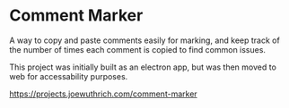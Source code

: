 # Comment Marker
A way to copy and paste comments easily for marking, and keep track of the number of times each comment is copied to find common issues.

This project was initially built as an electron app, but was then moved to web for accessability purposes.

https://projects.joewuthrich.com/comment-marker

